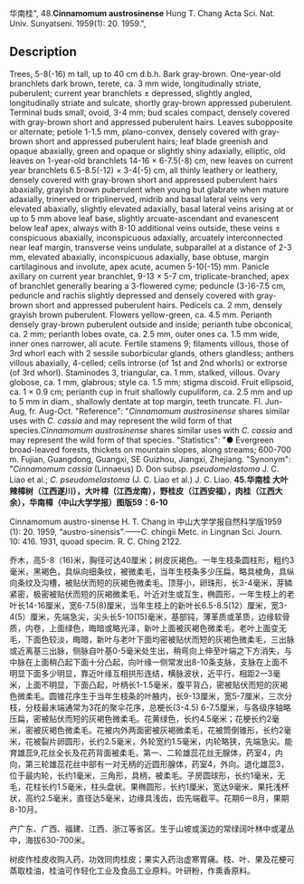 华南桂",
48.**Cinnamomum austrosinense** Hung T. Chang Acta Sci. Nat. Univ. Sunyatseni. 1959(1): 20. 1959.",

## Description
Trees, 5-8(-16) m tall, up to 40 cm d.b.h. Bark gray-brown. One-year-old branchlets dark brown, terete, ca. 3 mm wide, longitudinally striate, puberulent; current year branchlets ± depressed, slightly angled, longitudinally striate and sulcate, shortly gray-brown appressed puberulent. Terminal buds small, ovoid, 3-4 mm; bud scales compact, densely covered with gray-brown short and appressed puberulent hairs. Leaves subopposite or alternate; petiole 1-1.5 mm, plano-convex, densely covered with gray-brown short and appressed puberulent hairs; leaf blade greenish and opaque abaxially, green and opaque or slightly shiny adaxially, elliptic, old leaves on 1-year-old branchlets 14-16 × 6-7.5(-8) cm, new leaves on current year branchlets 6.5-8.5(-12) × 3-4(-5) cm, all thinly leathery or leathery, densely covered with gray-brown short and appressed puberulent hairs abaxially, grayish brown puberulent when young but glabrate when mature adaxially, trinerved or triplinerved, midrib and basal lateral veins very elevated abaxially, slightly elevated adaxially, basal lateral veins arising at or up to 5 mm above leaf base, slightly arcuate-ascendant and evanescent below leaf apex, always with 8-10 additional veins outside, these veins ± conspicuous abaxially, inconspicuous adaxially, arcuately interconnected near leaf margin, transverse veins undulate, subparallel at a distance of 2-3 mm, elevated abaxially, inconspicuous adaxially, base obtuse, margin cartilaginous and involute, apex acute, acumen 5-10(-15) mm. Panicle axillary on current year branchlet, 9-13 × 5-7 cm, triplicate-branched, apex of branchlet generally bearing a 3-flowered cyme; peduncle (3-)6-7.5 cm, peduncle and rachis slightly depressed and densely covered with gray-brown short and appressed puberulent hairs. Pedicels ca. 2 mm, densely grayish brown puberulent. Flowers yellow-green, ca. 4.5 mm. Perianth densely gray-brown puberulent outside and inside; perianth tube obconical, ca. 2 mm; perianth lobes ovate, ca. 2.5 mm, outer ones ca. 1.5 mm wide, inner ones narrower, all acute. Fertile stamens 9; filaments villous, those of 3rd whorl each with 2 sessile suborbicular glands, others glandless; anthers villous abaxially, 4-celled; cells introrse (of 1st and 2nd whorls) or extrorse (of 3rd whorl). Staminodes 3, triangular, ca. 1 mm, stalked, villous. Ovary globose, ca. 1 mm, glabrous; style ca. 1.5 mm; stigma discoid. Fruit ellipsoid, ca. 1 × 0.9 cm; perianth cup in fruit shallowly cupuliform, ca. 2.5 mm and up to 5 mm in diam., shallowly dentate at top margin, teeth truncate. Fl. Jun-Aug, fr. Aug-Oct.
  "Reference": "*Cinnamomum austrosinense* shares similar uses with *C. cassia* and may represent the wild form of that species.*Cinnamomum austrosinense* shares similar uses with *C. cassia* and may represent the wild form of that species.
  "Statistics": "● Evergreen broad-leaved forests, thickets on mountain slopes, along streams; 600-700 m. Fujian, Guangdong, Guangxi, SE Guizhou, Jiangxi, Zhejiang.
  "Synonym": "*Cinnamomum cassia* (Linnaeus) D. Don subsp. *pseudomelastoma* J. C. Liao et al.; *C. pseudomelastoma* (J. C. Liao et al.) J. C. Liao.
**45.华南桂 大叶辣樟树（江西遂川），大叶樟（江西龙南），野桂皮（江西安福），肉桂（江西大余），华南樟（中山大学学报）图版59：6-10**

Cinnamomum austro-sinense H. T. Chang in 中山大学学报自然科学版1959 (1): 20. 1959, “austro-sinensis”.——C. chingii Metc. in Lingnan Sci. Journ. 10: 416. 1931, quoad specim. R. C. Ching 2122.

乔木，高5-8（16)米，胸径可达40厘米；树皮灰褐色。一年生枝条圆柱形，粗约3毫米，黑褐色，具纵向细条纹，被微柔毛，当年生枝条多少压扁，略具棱角，具纵向条纹及沟槽，被贴伏而短的灰褐色微柔毛。顶芽小，卵珠形，长3-4毫米，芽鳞紧密，极密被贴伏而短的灰褐微柔毛，叶近对生或互生，椭圆形，一年生枝上的老叶长14-16厘米，宽6-7.5(8)厘米，当年生枝上的新叶长6.5-8.5(12）厘米，宽3-4(5）厘米，先端急尖，尖头长5-10(15)毫米，基部钝，薄革质或革质，边缘软骨质，内卷，上面绿色，晦暗或略光泽，新叶上面被灰褐色微柔毛，老叶上面变无毛，下面色较淡，晦暗，新叶与老叶下面均密被贴伏而短的灰褐色微柔毛，三出脉或近离基三出脉，侧脉自叶基0-5毫米处生出，稍弯向上伸至叶端之下方消失，与中脉在上面稍凸起下面十分凸起，向叶缘一侧常发出8-10条支脉，支脉在上面不明显下面多少明显，靠近叶缘互相拱形连结，横脉波状，近平行，相距2一3毫米，上面不明显，下面凸起，叶柄长1-1.5毫米，腹平背凸，密被贴伏而短的灰褐色微柔毛。圆锥花序生于当年生枝条的叶腋内，长9-13厘米，宽5-7厘米，三次分枝，分枝最末端通常为3花的聚伞花序，总梗长(3-4.5) 6-7.5厘米，与各级序轴略压扁，密被贴伏而短的灰褐色微柔毛。花黄绿色，长约4.5毫米；花梗长约2毫米，密被灰褐色微柔毛。花被内外两面密被灰褐微柔毛，花被筒倒锥形，长约2毫米，花被裂片卵圆形，长约2.5毫米，外轮宽约1.5毫米，内轮略狭，先端急尖。能育雄蕊9,花丝全长及花药背面被柔毛，第一、二轮雄蕊花丝无腺体，药室4，内向，第三轮雄蕊花丝中部有一对无柄的近圆形腺体，药室4，外向。退化雄蕊3，位于最内轮，长约1毫米，三角形，具柄，被柔毛。子房圆球形，长约1毫米，无毛，花柱长约1.5毫米，柱头盘状。果椭圆形，长约1厘米，宽达9毫米，果托浅杯状，高约2.5毫米，直径达5毫米，边缘具浅齿，齿先端截平。花期6一8月，果期8-10月。

产广东、广西、福建、江西、浙江等省区。生于山坡或溪边的常绿阔叶林中或灌丛中，海拔630-700米。

树皮作桂皮收购入药，功效同肉桂皮；果实入药治虚寒胃痛。枝、叶、果及花梗可蒸取桂油，桂油可作轻化工业及食品工业原料。叶研粉，作熏香原料。
